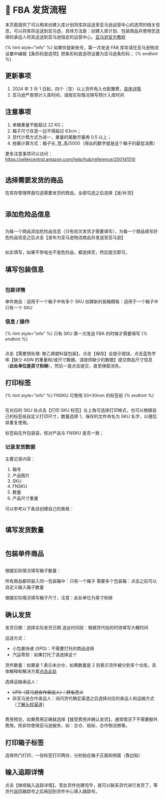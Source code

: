 # 🚢 FBA 发货流程

本页面提供了可以用来创建入库计划将库存运送至亚马逊运营中心的选项的相关信息，可以将库存运送到亚马逊，具体方法是：创建入库计划、包装商品并使用您选择的承运人将其运送到亚马逊指定的运营中心。[亚马逊官方教程](https://sellercentral.amazon.com/help/hub/reference/G200141420)

{% hint style="info" %}
如果你是新账号，第一次发送 FAB 库存请在亚马逊物流设置中编辑【条形码首选项】把条形码首选项设置为亚马逊条形码；
{% endhint %}

## 更新事项

1. 2024 年 3 月 1 日起，四个（含）以上货件免入仓配置费，[具体详情](https://sellercentral.amazon.com/help/hub/reference/external/GC3Q44PBK8BXQW3Z?locale=zh-CN)
2. 亚马逊严查预计入库时间，请按实际情况填写预计入库时间

## 注意事项

1. 单箱重量不能超过 22 KG；
2. 箱子尺寸任意一边不得超过 63cm；
3. 货代计费方式为进一，重量的尾数尽量再 0.5 以上；
4. 抛重计算方式：箱子长_宽_高/5000（得出的数字就是这个箱子的最低消费）

更多注意事项可以访问：https://sellercentral.amazon.com/help/hub/reference/200141510

<figure><img src="../../.gitbook/assets/image (1) (1).png" alt=""><figcaption></figcaption></figure>

## 选择需要发货的商品

在库存管理界面勾选需要发货的商品，全部勾选之后选择【发/补货】

<figure><img src="../../.gitbook/assets/image (2) (1).png" alt=""><figcaption></figcaption></figure>

## 添加危险品信息

<figure><img src="../../.gitbook/assets/image (3) (1).png" alt=""><figcaption></figcaption></figure>

为每一个商品添加危险品信息（只有初次发货才需要填写），为每一个商品填写好危险品信息之后点击【发布为亚马逊物流商品并发送至亚马逊】

<figure><img src="../../.gitbook/assets/image (4).png" alt=""><figcaption></figcaption></figure>

如实填写，如果不带电也不是危险品，都选择否，然后提交即可。

## 填写包装信息

<figure><img src="../../.gitbook/assets/image (5).png" alt=""><figcaption></figcaption></figure>

### 包装详情

单件商品：适用于一个箱子中有多个 SKU 创建新的装箱模板：适用于一个箱子中只有一个 SKU

### 信息 / 操作

{% hint style="info" %}
只有 SKU 第一次发送 FBA 的时候才需要填写
{% endhint %}

<figure><img src="../../.gitbook/assets/image (6).png" alt=""><figcaption></figcaption></figure>

点击【需要预处理: 聚乙烯塑料袋包装】，点击【保存】会提示错误，点击蓝色字体【缺少 ASIN 的重量和/或尺寸数据。请提供缺少的数据】提交商品尺寸信息（**此处单位是英寸和磅**），然后一直点击提交，直至弹窗消失。

## 打印标签

{% hint style="info" %}
FNSKU 可使用 50\*30mm 的标签纸
{% endhint %}

<figure><img src="../../.gitbook/assets/image (7).png" alt=""><figcaption></figcaption></figure>

在对应的 SKU 处点击【打印 SKU 标签】左上角可选择打印格式，也可以根据自己的标签纸自定义打印尺寸，数量选择 1，保存的文件命名为 SKU 名字，以便后续重复使用。

标签贴在外包装袋，核对产品与 FNSKU 是否一致；

### 记录发货数据

主要记录内容：

1. 箱号
2. 产品图片
3. SKU
4. FNSKU
5. 数量
6. 产品尺寸重量

可以参考以下条目创建自己的表格：

<figure><img src="../../.gitbook/assets/image (8).png" alt=""><figcaption></figcaption></figure>

## 填写发货数量

<figure><img src="../../.gitbook/assets/image (9).png" alt=""><figcaption></figcaption></figure>

## 包装单件商品

<figure><img src="../../.gitbook/assets/image (10).png" alt=""><figcaption></figcaption></figure>

根据实际情况填写箱子数量：

所有商品都将装入同一包装箱中：只有一个箱子 需要多个包装箱：点击之后可以自定义输入箱子数量

根据实际情况填写箱子尺寸，注意：此处单位为英寸和磅

## 确认发货

发货日期：选择实际发货日期 送达时间段：根据货代给的时效填写大概时间

运送方式：

* 小包裹快递 (SPD)：不需要打托的商品选择
* 汽运零担：如果打托了请选择这个

货件数量：如果是 1 表示未分仓，如果数量是 2 则表示货件被分到多个仓库。具体解释和解决方案[点击此处](https://www.baidu.com/s?ie=utf-8\&f=8\&rsv\_bp=1\&tn=baidu\&wd=%E4%BA%9A%E9%A9%AC%E9%80%8A%E5%88%86%E4%BB%93\&oq=%25E6%25B1%25BD%25E8%25BF%2590%25E9%259B%25B6%25E6%258B%2585\&rsv\_pq=8f3598fb0025ac5e\&rsv\_t=63bfT2x4JB9DC2%2FLCLXrFhoxI3Rnd1vn8tlPSTaXjAUc1nw6c5kTkEOF6uw\&rqlang=cn\&rsv\_enter=1\&rsv\_dl=tb\&rsv\_sug3=12\&rsv\_sug1=8\&rsv\_sug7=100\&rsv\_sug2=0\&rsv\_btype=t\&inputT=3343\&rsv\_sug4=3343)

选择运输承运人：

* ~~UPS（亚马逊合作承运人）：顾名思义~~
* 非亚马逊合作承运人：询问货代确定渠道之后选择对应的承运人和运输方式（[了解头程渠道](../../pei-tao-gong-ju/wu-liu.md)）

<figure><img src="../../.gitbook/assets/image (11).png" alt=""><figcaption></figcaption></figure>

费用预览，如果费用正确就选择【接受费用并确认发货】，通常情况下不需要额外费用，除非你使用亚马逊服务，如：合仓、贴标、合作物流商等。

## 打印箱子标签

选择热门打印，一张标签打印两份，分别贴在箱子正面和侧面（靠边贴）

## 输入追踪详情

点击【继续输入追踪详情】，至此货件创建完毕，就可以联系货代进行发货了，等货代返回跟踪号之后再回到货件中心填入跟踪号。

<figure><img src="../../.gitbook/assets/image (12).png" alt=""><figcaption></figcaption></figure>
